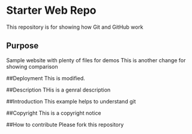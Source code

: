 # Starter Web Repo

This repository is for showing how Git and GitHub work

## Purpose

Sample website with plenty of files for demos
This is another change for showing comparison

##Deployment
This is modified.

##Description
THis is a genral description

##Introduction
This example helps to understand git

##Copyright
This is a copyright notice

##How to contribute
Please fork this repository
